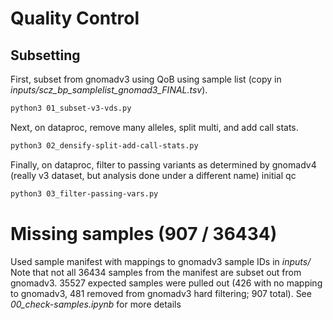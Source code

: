 # Quality Control

## Subsetting

First, subset from gnomadv3 using QoB using sample list (copy in *inputs/scz_bp_samplelist_gnomad3_FINAL.tsv*). 
```bash
python3 01_subset-v3-vds.py
```

Next, on dataproc, remove many alleles, split multi, and add call stats.
```bash
python3 02_densify-split-add-call-stats.py
```

Finally, on dataproc, filter to passing variants as determined by gnomadv4 (really v3 dataset, but analysis done under a different name) initial qc
```bash
python3 03_filter-passing-vars.py
```

# Missing samples (907 / 36434)
Used sample manifest with mappings to gnomadv3 sample IDs in *inputs/*
Note that not all 36434 samples from the manifest are subset out from gnomadv3. 35527 expected samples were pulled out (426 with no mapping to gnomadv3, 481 removed from gnomadv3 hard filtering; 907 total).
See *00_check-samples.ipynb* for more details


